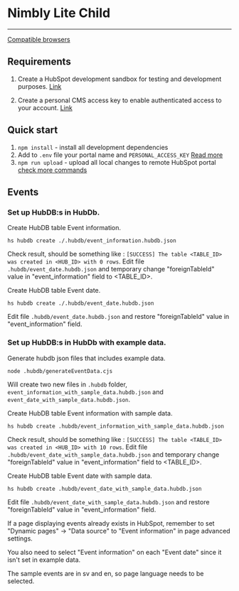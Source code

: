 # Nimbly Lite Child
***

[Compatible browsers](https://browsersl.ist/?results#q=last+2+Chrome+major+versions+and+%3E+0.5%25%0Alast+2+Edge+major+versions+and+%3E+0.5%25%0Alast+2+Firefox+major+versions+and+%3E+0.5%25%0Alast+2+iOS+major+versions+and+%3E+0.5%25%0Alast+2+Safari+major+versions+and+%3E+0.5%25%0A%3E1.3%25&region=alt-eu)

## Requirements

1. Create a HubSpot development sandbox for testing and development purposes. [Link](https://app.hubspot.com/signup-hubspot/cms-developers)

2. Create a personal CMS access key to enable authenticated access to your account. [Link](https://app.hubspot.com/l/personal-access-key)

## Quick start

1. `npm install` - install all development dependencies
2. Add to `.env` file your portal name and `PERSONAL_ACCESS_KEY` [Read more](https://github.com/Resultify/hubspot-cms-lib?tab=readme-ov-file#custom-multi-account-authentication)
3. `npm run upload` - upload all local changes to remote HubSpot portal [check more commands](https://github.com/Resultify/hubspot-cms-lib?tab=readme-ov-file#whats-inside)


## Events

### Set up HubDB:s in HubDb.

Create HubDB table Event information.

```
hs hubdb create ./.hubdb/event_information.hubdb.json
```

Check result, should be something like : `[SUCCESS] The table <TABLE_ID> was created in <HUB_ID> with 0 rows`.
Edit file `.hubdb/event_date.hubdb.json` and temporary change "foreignTableId" value in "event_information" field to <TABLE_ID>.

Create HubDB table Event date.

```
hs hubdb create ./.hubdb/event_date.hubdb.json
```

Edit file `.hubdb/event_date.hubdb.json` and restore "foreignTableId" value in "event_information" field.


### Set up HubDB:s in HubDb with example data.

Generate hubdb json files that includes example data.

```
node .hubdb/generateEventData.cjs
```

Will create two new files in `.hubdb` folder, `event_information_with_sample_data.hubdb.json` and `event_date_with_sample_data.hubdb.json`.

Create HubDB table Event information with sample data.

```
hs hubdb create .hubdb/event_information_with_sample_data.hubdb.json
```

Check result, should be something like : `[SUCCESS] The table <TABLE_ID> was created in <HUB_ID> with 10 rows`.
Edit file `.hubdb/event_date_with_sample_data.hubdb.json` and temporary change "foreignTableId" value in "event_information" field to <TABLE_ID>.

Create HubDB table Event date with sample data.

```
hs hubdb create .hubdb/event_date_with_sample_data.hubdb.json
```

Edit file `.hubdb/event_date_with_sample_data.hubdb.json` and restore "foreignTableId" value in "event_information" field.

If a page displaying events already exists in HubSpot, remember to set "Dynamic pages" -> "Data source" to "Event information" in page advanced settings.

You also need to select "Event information" on each "Event date" since it isn't set in example data.

The sample events are in sv and en, so page language needs to be selected.
